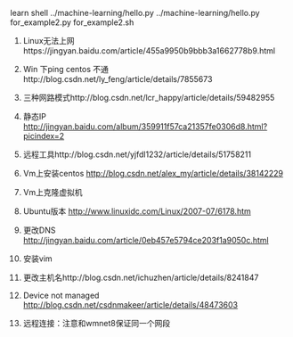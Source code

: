 learn shell 
../machine-learning/hello.py
../machine-learning/hello.py
for_example2.py
for_example2.sh

1.	Linux无法上网https://jingyan.baidu.com/article/455a9950b9bbb3a1662778b9.html
2.	Win 下ping centos 不通http://blog.csdn.net/ly_feng/article/details/7855673
3.	三种网路模式http://blog.csdn.net/lcr_happy/article/details/59482955
4.	静态IP http://jingyan.baidu.com/album/359911f57ca21357fe0306d8.html?picindex=2
5.	远程工具http://blog.csdn.net/yjfdl1232/article/details/51758211
6.	Vm上安装centos http://blog.csdn.net/alex_my/article/details/38142229
7.	Vm上克隆虚拟机

8.	Ubuntu版本 http://www.linuxidc.com/Linux/2007-07/6178.htm
9.	更改DNS http://jingyan.baidu.com/article/0eb457e5794ce203f1a9050c.html
10.	安装vim
11.	更改主机名http://blog.csdn.net/ichuzhen/article/details/8241847
12.	Device not managed http://blog.csdn.net/csdnmakeer/article/details/48473603
13.	远程连接：注意和wmnet8保证同一个网段

